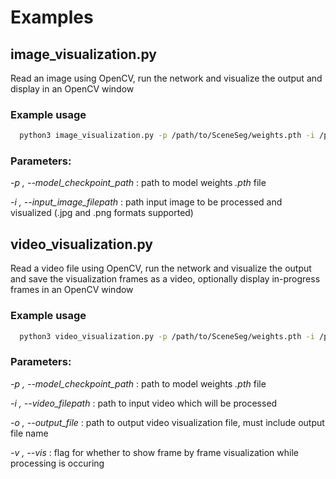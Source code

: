 # Examples

## image_visualization.py
Read an image using OpenCV, run the network and visualize the output and display in an OpenCV window

### Example usage
```bash
  python3 image_visualization.py -p /path/to/SceneSeg/weights.pth -i /path/to/image.jpg
```
### Parameters:

*-p , --model_checkpoint_path* : path to model weights *.pth* file

*-i , --input_image_filepath* : path input image to be processed and visualized (.jpg and .png formats supported)

## video_visualization.py
Read a video file using OpenCV, run the network and visualize the output and save the visualization frames as a video, optionally display in-progress frames in an OpenCV window

### Example usage
```bash
  python3 video_visualization.py -p /path/to/SceneSeg/weights.pth -i /path/to/raw_video.mp4 -o /path/to/saved_video.mp4 -v
```
### Parameters:

*-p , --model_checkpoint_path* : path to model weights *.pth* file

*-i , --video_filepath* : path to input video which will be processed

*-o , --output_file* : path to output video visualization file, must include output file name

*-v , --vis* : flag for whether to show frame by frame visualization while processing is occuring
